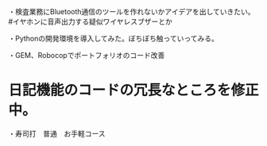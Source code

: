 ・検査業務にBluetooth通信のツールを作れないかアイデアを出していきたい。
  #イヤホンに音声出力する疑似ワイヤレスブザーとか

・Pythonの開発環境を導入してみた。ぼちぼち触っていってみる。
  

・GEM、Robocopでポートフォリオのコード改善
  # 日記機能のコードの冗長なところを修正中。

・寿司打　普通　お手軽コース
